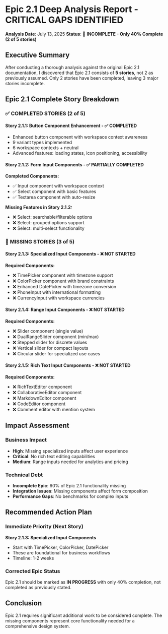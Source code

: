 # Epic 2.1 Deep Analysis Report - CRITICAL GAPS IDENTIFIED

**Analysis Date**: July 13, 2025
**Status**: 🚨 **INCOMPLETE - Only 40% Complete (2 of 5 stories)**

## Executive Summary
After conducting a thorough analysis against the original Epic 2.1 documentation, I discovered that Epic 2.1 consists of **5 stories**, not 2 as previously assumed. Only 2 stories have been completed, leaving 3 major stories incomplete.

## Epic 2.1 Complete Story Breakdown

### ✅ **COMPLETED STORIES (2 of 5)**

#### Story 2.1.1: Button Component Enhancement - ✅ COMPLETED
- Enhanced button component with workspace context awareness
- 9 variant types implemented
- 6 workspace contexts + neutral
- Advanced features: loading states, icon positioning, accessibility

#### Story 2.1.2: Form Input Components - ✅ PARTIALLY COMPLETED
**Completed Components:**
- ✅ Input component with workspace context
- ✅ Select component with basic features
- ✅ Textarea component with auto-resize

**Missing Features in Story 2.1.2:**
- ❌ Select: searchable/filterable options
- ❌ Select: grouped options support
- ❌ Select: multi-select functionality

### 🚨 **MISSING STORIES (3 of 5)**

#### Story 2.1.3: Specialized Input Components - ❌ NOT STARTED
**Required Components:**
- ❌ TimePicker component with timezone support
- ❌ ColorPicker component with brand constraints
- ❌ Enhanced DatePicker with timezone conversion
- ❌ PhoneInput with international formatting
- ❌ CurrencyInput with workspace currencies

#### Story 2.1.4: Range Input Components - ❌ NOT STARTED
**Required Components:**
- ❌ Slider component (single value)
- ❌ DualRangeSlider component (min/max)
- ❌ Stepped slider for discrete values
- ❌ Vertical slider for compact layouts
- ❌ Circular slider for specialized use cases

#### Story 2.1.5: Rich Text Input Components - ❌ NOT STARTED
**Required Components:**
- ❌ RichTextEditor component
- ❌ CollaborativeEditor component
- ❌ MarkdownEditor component
- ❌ CodeEditor component
- ❌ Comment editor with mention system

## Impact Assessment

### Business Impact
- **High**: Missing specialized inputs affect user experience
- **Critical**: No rich text editing capabilities
- **Medium**: Range inputs needed for analytics and pricing

### Technical Debt
- **Incomplete Epic**: 60% of Epic 2.1 functionality missing
- **Integration Issues**: Missing components affect form composition
- **Performance Gaps**: No benchmarks for complex inputs

## Recommended Action Plan

### Immediate Priority (Next Story)
**Story 2.1.3: Specialized Input Components**
- Start with TimePicker, ColorPicker, DatePicker
- These are foundational for business workflows
- Timeline: 1-2 weeks

### Corrected Epic Status
Epic 2.1 should be marked as **IN PROGRESS** with only 40% completion, not completed as previously stated.

## Conclusion
Epic 2.1 requires significant additional work to be considered complete. The missing components represent core functionality needed for a comprehensive design system.
